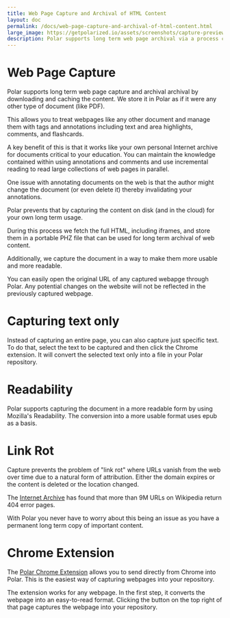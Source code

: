 ```yaml
---
title: Web Page Capture and Archival of HTML Content
layout: doc
permalink: /docs/web-page-capture-and-archival-of-html-content.html
large_image: https://getpolarized.io/assets/screenshots/capture-preview-narrow.png
description: Polar supports long term web page archival via a process called capture which downloads and caches the content locally.
---
```


# Web Page Capture

Polar supports long term web page capture and archival archival by 
downloading and caching the content.  We store it in Polar as if it were
any other type of document (like PDF).

This allows you to treat webpages like any other document and manage them with tags and annotations including text and
area highlights, comments, and flashcards.

A key benefit of this is that it works like your own personal Internet archive
for documents critical to your education. You can maintain the knowledge 
contained within using annotations and comments and use incremental reading to 
read large collections of web pages in parallel.  

One issue with annotating documents on the web is that the author might change
the document (or even delete it) thereby invalidating your annotations.

Polar prevents that by capturing the content on disk (and in the cloud) for your
own long term usage.

During this process we fetch the full HTML, including iframes, and store them in
a portable PHZ file that can be used for long term archival of web content.

Additionally, we capture the document in a way to make them more usable and more 
readable.

You can easily open the original URL of any captured webapge through Polar. Any potential changes on the website will not be reflected in the previously captured webpage.

# Capturing text only

Instead of capturing an entire page, you can also capture just specific text. To do that, select the text to be captured and then click the Chrome extension. It will convert the selected text only into a file in your Polar repository.

# Readability

Polar supports capturing the document in a more readable form by using Mozilla's Readability. The conversion into a more usable format uses epub as a basis.

# Link Rot

Capture prevents the problem of "link rot" where URLs vanish from the web over
time due to a natural form of attribution.  Either the domain expires or the 
content is deleted or the location changed.

The <a href="https://blog.archive.org/2018/10/01/more-than-9-million-broken-links-on-wikipedia-are-now-rescued/">Internet Archive</a> has found that more than 9M URLs on Wikipedia return 404 error
pages.

With Polar you never have to worry about this being an issue as you have a 
permanent long term copy of important content.

# Chrome Extension

The <a href="https://chrome.google.com/webstore/detail/save-to-polar/jkfdkjomocoaljglgddnmhcbolldcafd">Polar Chrome Extension</a> 
allows you to send directly from Chrome into Polar. This is the easiest way of capturing webpages into your repository.

The extension works for any webpage. In the first step, it converts the webpage into an easy-to-read format. Clicking the button on the top right of that page captures the webpage into your repository.


